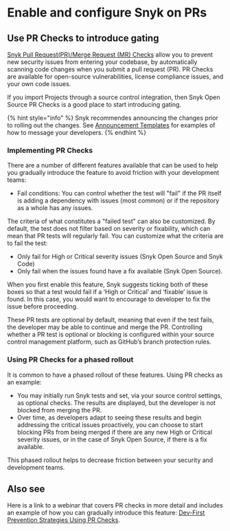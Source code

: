 # Enable and configure Snyk on PRs

## Use PR Checks to introduce gating

[Snyk Pull Request(PR)/Merge Request (MR) Checks](../../../scan-with-snyk/snyk-pr-checks/) allow you to prevent new security issues from entering your codebase, by automatically scanning code changes when you submit a pull request (PR). PR Checks are available for open-source vulnerabilities, license compliance issues, and your own code issues.

If you import Projects through a source control integration, then Snyk Open Source PR Checks is a good place to start introducing gating.&#x20;

{% hint style="info" %}
Snyk recommendes announcing the changes prior to rolling out the changes. See [Announcement Templates](../../enterprise-implementation-guide/phase-6-rolling-out-the-prevention-stage/announcement-templates-for-prevention.md) for examples of how to message your developers.
{% endhint %}

### Implementing PR Checks

There are a number of different features available that can be used to help you gradually introduce the feature to avoid friction with your development teams:

* Fail conditions: You can control whether the test will "fail" if the PR itself is adding a dependency with issues (most common) or if the repository as a whole has any issues.

The criteria of what constitutes a "failed test" can also be customized. By default, the test does not filter based on severity or fixability, which can mean that PR tests will regularly fail. You can customize what the criteria are to fail the test:

* Only fail for High or Critical severity issues (Snyk Open Source and Snyk Code)
* Only fail when the issues found have a fix available (Snyk Open Source).

When you first enable this feature, Snyk suggests ticking both of these boxes so that a test would fail if a ‘High or Critical’ and ‘fixable’ issue is found. In this case, you would want to encourage to developer to fix the issue before proceeding.

These PR tests are optional by default, meaning that even if the test fails, the developer may be able to continue and merge the PR. Controlling whether a PR test is optional or blocking is configured within your source control management platform, such as GitHub’s branch protection rules.

### Using PR Checks for a phased rollout

It is common to have a phased rollout of these features. Using PR checks as an example:

* You may initially run Snyk tests and set, via your source control settings, as optional checks. The results are displayed, but the developer is not blocked from merging the PR.&#x20;
* Over time, as developers adapt to seeing these results and begin addressing the critical issues proactively, you can choose to start blocking PRs from being merged if there are any new High or Critical severity issues, or in the case of Snyk Open Source, if there is a fix available.&#x20;

This phased rollout helps to decrease friction between your security and development teams.

## Also see

Here is a link to a webinar that covers PR checks in more detail and includes an example of how you can gradually introduce this feature: [Dev-First Prevention Strategies Using PR Checks](https://www.youtube.com/watch?v=6x33EJW\_d\_E).
